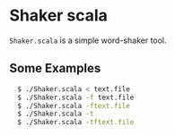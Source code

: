 # Shaker scala

`Shaker.scala` is a simple word-shaker tool.

## Some Examples
```bash
  $ ./Shaker.scala < text.file
  $ ./Shaker.scala -f text.file
  $ ./Shaker.scala -ftext.file
  $ ./Shaker.scala -t
  $ ./Shaker.scala -tftext.file
```
